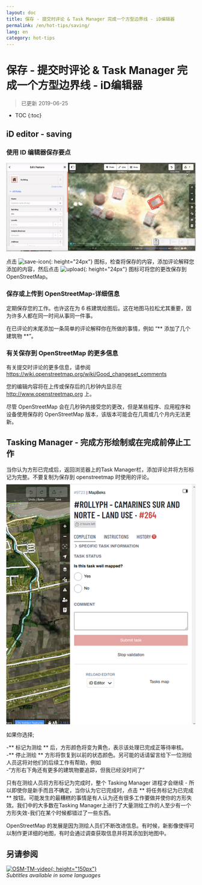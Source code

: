 ```yaml
---
layout: doc
title: 保存 - 提交时评论 & Task Manager 完成一个方型边界线 - iD编辑器
permalink: /en/hot-tips/saving/
lang: en
category: hot-tips
---
```


保存 - 提交时评论 & Task Manager 完成一个方型边界线 - iD编辑器
============

> 已更新 2019-06-25

- TOC
{:toc}

iD editor - saving
------------------

### 使用 ID 编辑器保存要点 ###

![saving OSM][]


点击 ![save-icon]{: height="24px"} 图标，检查将保存的内容，添加评论解释您添加的内容，然后点击 ![upload]{: height="24px"} 图标可将您的更改保存到 OpenStreetMap。  

### 保存或上传到 OpenStreetMap-详细信息 ###

定期保存您的工作。也许这在为 6 栋建筑绘图后。这在地图马拉松尤其重要，因为许多人都在同一时间从事同一件事。  

在已评论的末尾添加一条简单的评论解释你在所做的事情，例如 “** 添加了几个建筑物 **”。  

### 有关保存到 OpenStreetMap 的更多信息 ###

有关提交时评论的更多信息，请参阅 <https://wiki.openstreetmap.org/wiki/Good_changeset_comments>  

您的编辑内容将在上传或保存后的几秒钟内显示在 <http://www.openstreetmap.org> 上。  

尽管 OpenStreetMap 会在几秒钟内接受您的更改，但是某些程序、应用程序和设备使用保存的 OpenStreetMap 版本，该版本可能会在几周或几个月内无法更新。  

Tasking Manager - 完成方形绘制或在完成前停止工作  
-------------------------------------------------------------------

当你认为方形已完成后，返回浏览器上的Task Manager栏，添加评论并将方形标记为完整。不要复制为保存到 openstreetmap 时使用的评论。  
![Stop Mapping][]  

如果你选择;

-** 标记为测绘 ** 后，方形颜色将变为黄色，表示该处理已完成正等待审核。  
-** 停止测绘 ** 方形将恢复到以前的状态颜色。另可能的话请留言给下一位测绘人员这将对他们的后续工作有帮助，例如  
    -“方形右下角还有更多的建筑物要追踪，但我已经没时间了”  

只有在测绘人员将方形标记为完成时，整个 Tasking Manager 进程才会继续 - 所以即使你是新手而且不确定，当你认为它已完成时，点击 ** 将任务标记为已完成 ** 按钮。可能发生的最糟糕的事情是有人认为还有很多工作要做并使你的方形失效。我们中的大多数在Tasking Manager上进行了大量测绘工作的人至少有一个方形失效-我们在某个时候都错过了一些东西。  

OpenStreetMap 的发展是因为测绘人员们不断改进信息。有时候，新影像使得可以制作更详细的地图，有时会通过调查获取信息并将其添加到地图中。   

另请参阅  
---------

[![OSM-TM-video]{: height="150px"}](https://www.youtube.com/watch?v=_feTGQXLf_M&list=PLb9506_-6FMHZ3nwn9heri3xjQKrSq1hN&index=9 "Humanitarian OpenStreetMap Team - Tasking Manager Tutorial Videos")  
*Subtitles available in some languages*  



[saving OSM]:/images/hot-tips/saving.gif
[keymon]:/images/hot-tips/keymon.png
[Stop Mapping]:/images/hot-tips/20190625-TM-stop-mapping-800px.png
[id issues icon]: /images/hot-tips/id-issues.png
[warn when mapping]: /images/hot-tips/20190625-warn-when-mapping.png
[id issues]: /images/hot-tips/20190625-id-issues.png
[id issues everywhere]: /images/hot-tips/20190625-id-issues-everywhere.png
[save-icon]: /images/beginner/save-icon.png "Save icon"
[upload]: /images/beginner/upload.png "Upload"
[arrow-up]: /images/arrow-up.png
[OSM-TM-video]: /images/hot-tips/OSM-TM-video.png "Humanitarian OpenStreetMap 小组 - Tasking Manager 教程视频"